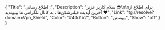 {
"Title": "اطلاع رسانی :",
"Description": "سلام کاربر عزیز 😎\n\nبرای اطلاع از آخرین آپدیت فیلترشکن‌ها ، به کانال تلگرامی ما بپیوندید ❤️",
"Link": "tg://resolve?domain=Vpn_Shield",
"Color": "#40d1b2",
"Button": "پیوستن",
"Show": "off"
}
}
